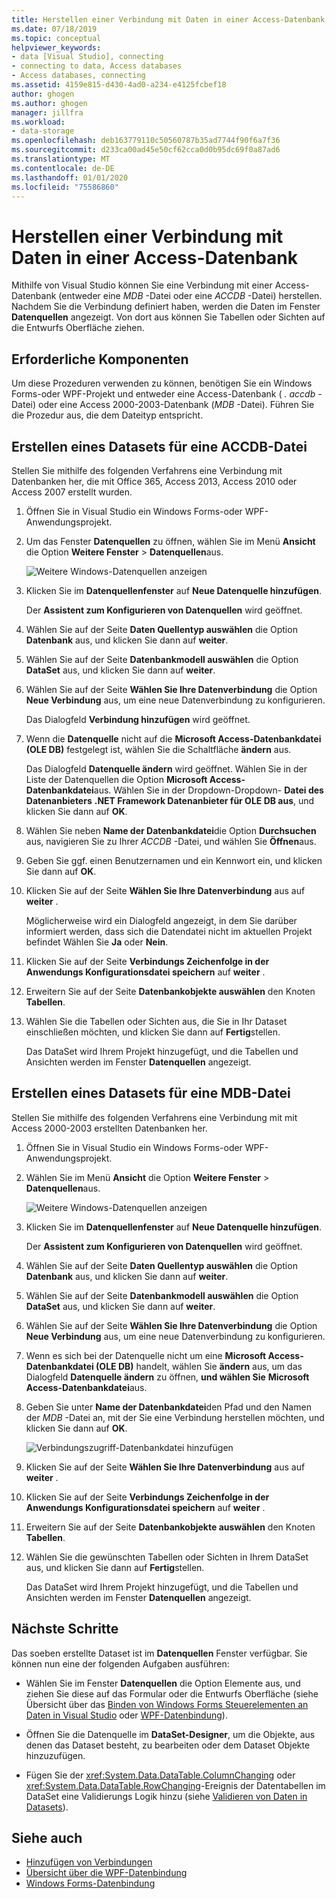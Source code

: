 ```yaml
---
title: Herstellen einer Verbindung mit Daten in einer Access-Datenbank
ms.date: 07/18/2019
ms.topic: conceptual
helpviewer_keywords:
- data [Visual Studio], connecting
- connecting to data, Access databases
- Access databases, connecting
ms.assetid: 4159e815-d430-4ad0-a234-e4125fcbef18
author: ghogen
ms.author: ghogen
manager: jillfra
ms.workload:
- data-storage
ms.openlocfilehash: deb163779110c50560787b35ad7744f90f6a7f36
ms.sourcegitcommit: d233ca00ad45e50cf62cca0d0b95dc69f0a87ad6
ms.translationtype: MT
ms.contentlocale: de-DE
ms.lasthandoff: 01/01/2020
ms.locfileid: "75586860"
---
```

# <a name="connect-to-data-in-an-access-database"></a>Herstellen einer Verbindung mit Daten in einer Access-Datenbank

Mithilfe von Visual Studio können Sie eine Verbindung mit einer Access-Datenbank (entweder eine *MDB* -Datei oder eine *ACCDB* -Datei) herstellen. Nachdem Sie die Verbindung definiert haben, werden die Daten im Fenster **Datenquellen** angezeigt. Von dort aus können Sie Tabellen oder Sichten auf die Entwurfs Oberfläche ziehen.

## <a name="prerequisites"></a>Erforderliche Komponenten

Um diese Prozeduren verwenden zu können, benötigen Sie ein Windows Forms-oder WPF-Projekt und entweder eine Access-Datenbank ( *. accdb* -Datei) oder eine Access 2000-2003-Datenbank (*MDB* -Datei). Führen Sie die Prozedur aus, die dem Dateityp entspricht.

## <a name="create-a-dataset-for-an-accdb-file"></a>Erstellen eines Datasets für eine ACCDB-Datei

Stellen Sie mithilfe des folgenden Verfahrens eine Verbindung mit Datenbanken her, die mit Office 365, Access 2013, Access 2010 oder Access 2007 erstellt wurden.

1. Öffnen Sie in Visual Studio ein Windows Forms-oder WPF-Anwendungsprojekt.

2. Um das Fenster **Datenquellen** zu öffnen, wählen Sie im Menü **Ansicht** die Option **Weitere Fenster** > **Datenquellen**aus.

   ![Weitere Windows-Datenquellen anzeigen](../data-tools/media/viewdatasources.png)

3. Klicken Sie im **Datenquellenfenster** auf **Neue Datenquelle hinzufügen**.

   Der **Assistent zum Konfigurieren von Datenquellen** wird geöffnet.

4. Wählen Sie auf der Seite **Daten Quellentyp auswählen** die Option **Datenbank** aus, und klicken Sie dann auf **weiter**.

5. Wählen Sie auf der Seite **Datenbankmodell auswählen** die Option **DataSet** aus, und klicken Sie dann auf **weiter**.

6. Wählen Sie auf der Seite **Wählen Sie Ihre Datenverbindung** die Option **Neue Verbindung** aus, um eine neue Datenverbindung zu konfigurieren.

   Das Dialogfeld **Verbindung hinzufügen** wird geöffnet.

7. Wenn die **Datenquelle** nicht auf die **Microsoft Access-Datenbankdatei (OLE DB)** festgelegt ist, wählen Sie die Schaltfläche **ändern** aus.

   Das Dialogfeld **Datenquelle ändern** wird geöffnet. Wählen Sie in der Liste der Datenquellen die Option **Microsoft Access-Datenbankdatei**aus. Wählen Sie in der Dropdown-Dropdown- **Datei des Datenanbieters** **.NET Framework Datenanbieter für OLE DB aus**, und klicken Sie dann auf **OK**.

8. Wählen Sie neben **Name der Datenbankdatei**die Option **Durchsuchen** aus, navigieren Sie zu Ihrer *ACCDB* -Datei, und wählen Sie **Öffnen**aus.

9. Geben Sie ggf. einen Benutzernamen und ein Kennwort ein, und klicken Sie dann auf **OK**.

10. Klicken Sie auf der Seite **Wählen Sie Ihre Datenverbindung** aus auf **weiter** .

    Möglicherweise wird ein Dialogfeld angezeigt, in dem Sie darüber informiert werden, dass sich die Datendatei nicht im aktuellen Projekt befindet Wählen Sie **Ja** oder **Nein**.

11. Klicken Sie auf der Seite **Verbindungs Zeichenfolge in der Anwendungs Konfigurationsdatei speichern** auf **weiter** .

12. Erweitern Sie auf der Seite **Datenbankobjekte auswählen** den Knoten **Tabellen**.

13. Wählen Sie die Tabellen oder Sichten aus, die Sie in Ihr Dataset einschließen möchten, und klicken Sie dann auf **Fertig**stellen.

    Das DataSet wird Ihrem Projekt hinzugefügt, und die Tabellen und Ansichten werden im Fenster **Datenquellen** angezeigt.

## <a name="create-a-dataset-for-an-mdb-file"></a>Erstellen eines Datasets für eine MDB-Datei

Stellen Sie mithilfe des folgenden Verfahrens eine Verbindung mit mit Access 2000-2003 erstellten Datenbanken her.

1. Öffnen Sie in Visual Studio ein Windows Forms-oder WPF-Anwendungsprojekt.

2. Wählen Sie im Menü **Ansicht** die Option **Weitere Fenster** > **Datenquellen**aus.

   ![Weitere Windows-Datenquellen anzeigen](../data-tools/media/viewdatasources.png)

3. Klicken Sie im **Datenquellenfenster** auf **Neue Datenquelle hinzufügen**.

    Der **Assistent zum Konfigurieren von Datenquellen** wird geöffnet.

4. Wählen Sie auf der Seite **Daten Quellentyp auswählen** die Option **Datenbank** aus, und klicken Sie dann auf **weiter**.

5. Wählen Sie auf der Seite **Datenbankmodell auswählen** die Option **DataSet** aus, und klicken Sie dann auf **weiter**.

6. Wählen Sie auf der Seite **Wählen Sie Ihre Datenverbindung** die Option **Neue Verbindung** aus, um eine neue Datenverbindung zu konfigurieren.

7. Wenn es sich bei der Datenquelle nicht um eine **Microsoft Access-Datenbankdatei (OLE DB)** handelt, wählen Sie **ändern** aus, um das Dialogfeld **Datenquelle ändern** zu öffnen, **und wählen Sie** **Microsoft Access-Datenbankdatei**aus.

8. Geben Sie unter **Name der Datenbankdatei**den Pfad und den Namen der *MDB* -Datei an, mit der Sie eine Verbindung herstellen möchten, und klicken Sie dann auf **OK**.

   ![Verbindungszugriff-Datenbankdatei hinzufügen](../data-tools/media/add-connection-access-db.png)

9. Klicken Sie auf der Seite **Wählen Sie Ihre Datenverbindung** aus auf **weiter** .

10. Klicken Sie auf der Seite **Verbindungs Zeichenfolge in der Anwendungs Konfigurationsdatei speichern** auf **weiter** .

11. Erweitern Sie auf der Seite **Datenbankobjekte auswählen** den Knoten **Tabellen**.

12. Wählen Sie die gewünschten Tabellen oder Sichten in Ihrem DataSet aus, und klicken Sie dann auf **Fertig**stellen.

    Das DataSet wird Ihrem Projekt hinzugefügt, und die Tabellen und Ansichten werden im Fenster **Datenquellen** angezeigt.

## <a name="next-steps"></a>Nächste Schritte

Das soeben erstellte Dataset ist im **Datenquellen** Fenster verfügbar. Sie können nun eine der folgenden Aufgaben ausführen:

- Wählen Sie im Fenster **Datenquellen** die Option Elemente aus, und ziehen Sie diese auf das Formular oder die Entwurfs Oberfläche (siehe Übersicht über das [Binden von Windows Forms Steuerelementen an Daten in Visual Studio](../data-tools/bind-windows-forms-controls-to-data-in-visual-studio.md) oder [WPF-Datenbindung](/dotnet/desktop-wpf/data/data-binding-overview)).

- Öffnen Sie die Datenquelle im **DataSet-Designer**, um die Objekte, aus denen das Dataset besteht, zu bearbeiten oder dem Dataset Objekte hinzuzufügen.

- Fügen Sie der <xref:System.Data.DataTable.ColumnChanging> oder <xref:System.Data.DataTable.RowChanging>-Ereignis der Datentabellen im DataSet eine Validierungs Logik hinzu (siehe [Validieren von Daten in Datasets](../data-tools/validate-data-in-datasets.md)).

## <a name="see-also"></a>Siehe auch

- [Hinzufügen von Verbindungen](../data-tools/add-new-connections.md)
- [Übersicht über die WPF-Datenbindung](/dotnet/framework/wpf/data/data-binding-overview)
- [Windows Forms-Datenbindung](/dotnet/framework/winforms/data-binding-and-windows-forms)
